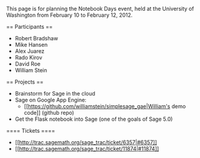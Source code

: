 This page is for planning the Notebook Days event, held at the University of Washington from February 10 to February 12, 2012.

== Participants ==

 * Robert Bradshaw
 * Mike Hansen
 * Alex Juarez
 * Rado Kirov
 * David Roe
 * William Stein

== Projects ==

 * Brainstorm for Sage in the cloud
 * Sage on Google App Engine:
     * [[https://github.com/williamstein/simplesage_gae|William's demo code]] (github repo)
 * Get the Flask notebook into Sage (one of the goals of Sage 5.0)

==== Tickets ====

 * [[http://trac.sagemath.org/sage_trac/ticket/6357|#6357]]
 * [[http://trac.sagemath.org/sage_trac/ticket/11874|#11874]]
